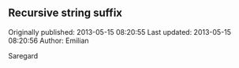 ## Recursive string suffix 
Originally published: 2013-05-15 08:20:55 
Last updated: 2013-05-15 08:20:56 
Author: Emilian  
 
Saregard